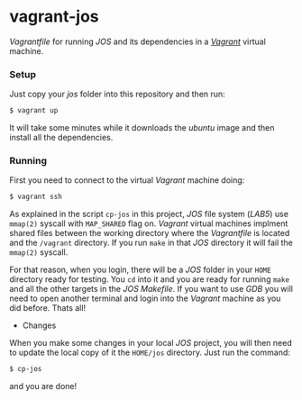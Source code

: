 # vagrant-jos

_Vagrantfile_ for running _JOS_ and its dependencies in a [_Vagrant_](https://www.vagrantup.com/downloads.html) virtual machine.

### Setup

Just copy your _jos_ folder into this repository and then run:

```bash
$ vagrant up
```

It will take some minutes while it downloads the _ubuntu_ image and then install all the dependencies.

### Running

First you need to connect to the virtual _Vagrant_ machine doing:

```bash
$ vagrant ssh
```

As explained in the script `cp-jos` in this project, _JOS_ file system (_LAB5_) use `mmap(2)` syscall with `MAP_SHARED` flag on. _Vagrant_ virtual machines implment shared files between the working directory where the _Vagrantfile_ is located and the `/vagrant` directory. If you run `make` in that _JOS_ directory it will fail the `mmap(2)` syscall.

For that reason, when you login, there will be a _JOS_ folder in your `HOME` directory ready for testing. You `cd` into it and you are ready for running `make` and all the other targets in the _JOS Makefile_. If you want to use _GDB_ you will need to open another terminal and login into the _Vagrant_ machine as you did before. Thats all!

- Changes

When you make some changes in your local _JOS_ project, you will then need to update the local copy of it the `HOME/jos` directory. Just run the command:

```bash
$ cp-jos
```

and you are done!


